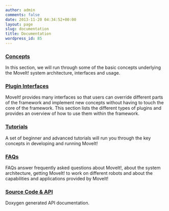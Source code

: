 ```yaml
---
author: admin
comments: false
date: 2013-11-20 04:34:52+00:00
layout: page
slug: documentation
title: Documentation
wordpress_id: 85
---
```


### [Concepts](concepts)

In this section, we will run through some of the basic concepts underlying the MoveIt! system architecture, interfaces and usage.

### [Plugin Interfaces](plugins)

MoveIt! provides many interfaces so that users can override different parts of
the framework and implement new concepts without having to touch the core of
the framework. This section lists the different types of plugins and provides
an overview of how to use them within the framework.

### [Tutorials](http://docs.ros.org/indigo/api/moveit_tutorials/html/)

A set of beginner and advanced tutorials will run you through the key concepts in developing and running MoveIt!

### [FAQs](faqs)

FAQs answer frequently asked questions about MoveIt!, about the system architecture, getting MoveIt! to work on different robots and about the capabilities and applications provided by MoveIt!

### [Source Code & API](/source_code_&_api)

Doxygen generated API documentation.

